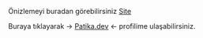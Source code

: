 Önizlemeyi buradan görebilirsiniz [Site](https://burakkalay.github.io/Kodluyoruz-FrontEnd/HTML/Odev_1/index.html)

Buraya tıklayarak -> [Patika.dev](https://academy.patika.dev/tr/profile) <- profilime ulaşabilirsiniz.